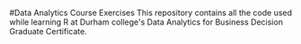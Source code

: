 #Data Analytics Course Exercises
This repository contains all the code used while learning R at Durham college's Data Analytics for Business Decision Graduate Certificate.
